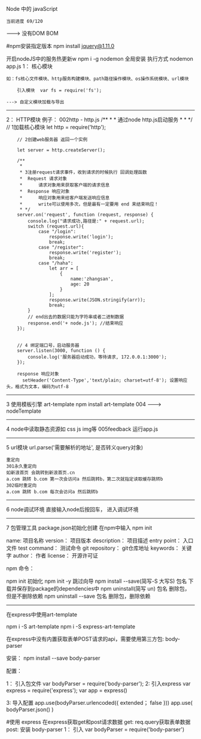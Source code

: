 Node 中的 javaScript

    当前进度 69/120

   --->  没有DOM BOM
   
   #npm安装指定版本
   npm install jquery@1.11.0
   
   开启nodeJS中的服务热更新w
        npm i -g nodemon 全局安装
   执行方式
        nodemon app.js
1： 核心模块
    
    如：fs核心文件模块、http服务构建模块、path路径操作模块、os操作系统模块、url模块
    
        引入模块  var fs = require('fs');

    ---> 自定义模块加载与导出

-----------------------------------------------------------------------------
2： HTTP模块
    例子： 002http - http.js
        /**
        *
        * 通过node http.js启动服务
         *
        * */
        // 1加载核心模块
        let http = require('http');
        
        // 2创建web服务器 返回一个实例
        
        let server = http.createServer();
        
        /**
         *
         * 3注册request请求事件，收到请求的时候执行 回调处理函数
         *  Request 请求对象
         *      请求对象用来获取客户端的请求信息
         *  Response 响应对象
         *      响应对象用来给客户端发送响应信息
         *      write可以使用多次，但是最有一定要用 end 来结束响应！
         * */
        server.on('request', function (request, response) {
            console.log("请求成功,路径是:" + request.url);
            switch (request.url){
                case "/login":
                    response.write('login');
                    break;
                case "/register":
                    response.write('register');
                    break;
                case "/haha":
                    let arr = [
                        {
                            name:'zhangsan',
                            age: 20
                        }
                    ];
                    response.write(JSON.stringify(arr));
                    break;
            }
            // end出去的数据只能为字符串或者二进制数据
            response.end('+ node.js'); //结束响应
        });
        
        
        // 4 绑定端口号，启动服务器
        server.listen(3000, function () {
            console.log('服务器启动成功，等待请求, 172.0.0.1:3000');
        });
         
        response 响应对象
          setHeader('Content-Type','text/plain; charset=utf-8'); 设置响应头，格式为文本，编码为utf-8
        
------------------------------------------------------------------------

3 使用模板引擎 art-template  npm install art-template
 004 ---> nodeTemplate

------------------------------------------------------------------------

4 node中读取静态资源如 css js img等
  005feedback 运行app.js
  
------------------------------------------------------------------------

5 url模块
    url.parse('需要解析的地址', 是否转义query对象)
    
    重定向
    301永久重定向
    如新浪首页 会跳转到新浪首页.cn
    a.com 跳转 b.com 第一次会访问a 然后跳转b，第二次就指定读取缓存跳转b
    302临时重定向
    a.com 跳转 b.com 每次会访问a 然后跳转b

------------------------------------------------------------------------

6 node调试环境
  直接输入node后按回车， 进入调试环境

------------------------------------------------------------------------

7 包管理工具
 package.json初始化创建
 在npm中输入 npm init

 name: 项目名称
 version： 项目版本
 description： 项目描述
 entry point： 入口文件
 test command： 测试命令
 git repository： git仓库地址
 keywords： 关键字
 author： 作者
 license： 开源许可证

 npm 命令：

 npm init 初始化
 npm init -y 跳过向导
 npm install --save(简写-S 大写S) 包名 下载并保存到package的dependencies中
 npm uninstall(简写 un) 包名 删除包，但是不删除依赖
 npm uninstall --save 包名 删除包，删除依赖


------------------------------------------------------------------------

 在express中使用art-template
 
  npm i -S art-template
  npm i -S express-art-template

  在express中没有内置获取表单POST请求的api，需要使用第三方包: body-parser
  
  安装： npm install --save body-parser
  
  配置：
  
  1： 引入包文件 
     var bodyParser = require('body-parser');
  2: 引入express 
      var express = require('express');
    var app = express()
   
   3: 导入配置
   app.use(bodyParser.urlencoded({ extended； false }))
   app.use( bodyParser.json() )
   
   #使用 express
   在express获取get和post请求数据
   get: req.query获取表单数据
   post: 安装 body-parser
        1： 引入 var bodyParser = require('body-parser')
        
   
